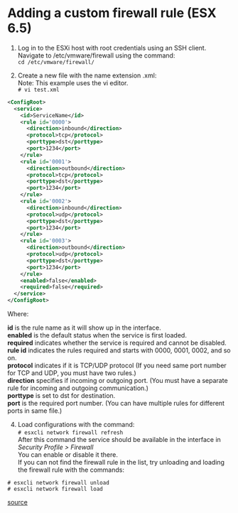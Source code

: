 # Adding a custom firewall rule (ESX 6.5)

1. Log in to the ESXi host with root credentials using an SSH client.
Navigate to /etc/vmware/firewall using the command:  
`cd /etc/vmware/firewall/`

2. Create a new file with the name extension .xml:  
Note: This example uses the vi editor.  
`# vi test.xml`

```xml
<ConfigRoot>
  <service>
    <id>ServiceName</id>
    <rule id='0000'>
      <direction>inbound</direction>
      <protocol>tcp</protocol>
      <porttype>dst</porttype>
      <port>1234</port>
    </rule>
    <rule id='0001'>
      <direction>outbound</direction>
      <protocol>tcp</protocol>
      <porttype>dst</porttype>
      <port>1234</port>
    </rule>
    <rule id='0002'>
      <direction>inbound</direction>
      <protocol>udp</protocol>
      <porttype>dst</porttype>
      <port>1234</port>
    </rule>
    <rule id='0003'>
      <direction>outbound</direction>
      <protocol>udp</protocol>
      <porttype>dst</porttype>
      <port>1234</port>
    </rule>
    <enabled>false</enabled>
    <required>false</required>
  </service>
</ConfigRoot>
```
Where:

**id** is the rule name as it will show up in the interface.  
**enabled** is the default status when the service is first loaded.  
**required** indicates whether the service is required and cannot be disabled.  
**rule id** indicates the rules required and starts with 0000, 0001, 0002, and so on.  
**protocol** indicates if it is TCP/UDP protocol (If you need same port number for TCP and UDP, you must have two rules.)  
**direction** specifies if incoming or outgoing port. (You must have a separate rule for incoming and outgoing communication.)  
**porttype** is set to dst for destination.  
**port** is the required port number. (You can have multiple rules for different ports in same file.)

4. Load configurations with the command:  
`# esxcli network firewall refresh`  
After this command the service should be available in the interface in *Security Profile > Firewall*  
You can enable or disable it there.  
If you can not find the firewall rule in the list, try unloading and loading the firewall rule with the commands:

`# esxcli network firewall unload`  
`# esxcli network firewall load`  


[source](https://kb.vmware.com/s/article/2005304)  
